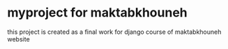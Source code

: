 # myproject for maktabkhouneh
 this project is created as a final work for django course of maktabkhouneh website
